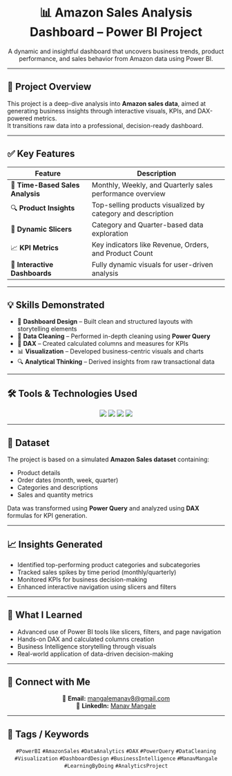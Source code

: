 <h1 align="center">📊 Amazon Sales Analysis Dashboard – Power BI Project</h1>

<p align="center">
  A dynamic and insightful dashboard that uncovers business trends, product performance, and sales behavior from Amazon data using Power BI.
</p>

---

## 📌 Project Overview

This project is a deep-dive analysis into **Amazon sales data**, aimed at generating business insights through interactive visuals, KPIs, and DAX-powered metrics.  
It transitions raw data into a professional, decision-ready dashboard.

---

## ✅ Key Features

| Feature | Description |
|--------|-------------|
| 📅 **Time-Based Sales Analysis** | Monthly, Weekly, and Quarterly sales performance overview |
| 🔍 **Product Insights** | Top-selling products visualized by category and description |
| 🧭 **Dynamic Slicers** | Category and Quarter-based data exploration |
| 📈 **KPI Metrics** | Key indicators like Revenue, Orders, and Product Count |
| 🧠 **Interactive Dashboards** | Fully dynamic visuals for user-driven analysis |

---

## 💡 Skills Demonstrated

- 🎨 **Dashboard Design** – Built clean and structured layouts with storytelling elements  
- 🧹 **Data Cleaning** – Performed in-depth cleaning using **Power Query**  
- 🧮 **DAX** – Created calculated columns and measures for KPIs  
- 📊 **Visualization** – Developed business-centric visuals and charts  
- 🔍 **Analytical Thinking** – Derived insights from raw transactional data  

---

## 🛠️ Tools & Technologies Used

<p align="center">
  <img src="https://img.shields.io/badge/Tool-Power%20BI-yellow?style=for-the-badge&logo=powerbi&logoColor=white"/>
  <img src="https://img.shields.io/badge/Language-DAX-blue?style=for-the-badge"/>
  <img src="https://img.shields.io/badge/ETL-Power%20Query-green?style=for-the-badge"/>
  <img src="https://img.shields.io/badge/Skill-Data%20Cleaning-lightgrey?style=for-the-badge"/>
</p>

---

## 📁 Dataset

The project is based on a simulated **Amazon Sales dataset** containing:

- Product details
- Order dates (month, week, quarter)
- Categories and descriptions
- Sales and quantity metrics

Data was transformed using **Power Query** and analyzed using **DAX** formulas for KPI generation.

---

## 📈 Insights Generated

- Identified top-performing product categories and subcategories  
- Tracked sales spikes by time period (monthly/quarterly)  
- Monitored KPIs for business decision-making  
- Enhanced interactive navigation using slicers and filters  

---

## 🧠 What I Learned

- Advanced use of Power BI tools like slicers, filters, and page navigation  
- Hands-on DAX and calculated columns creation  
- Business Intelligence storytelling through visuals  
- Real-world application of data-driven decision-making  

---

## 🔗 Connect with Me

<p align="center">
  📧 <strong>Email:</strong> <a href="mailto:mangalemanav8@gmail.com">mangalemanav8@gmail.com</a><br>
  💼 <strong>LinkedIn:</strong> <a href="https://www.linkedin.com/in/manav-mangale-085a55318/">Manav Mangale</a>
</p>

---

## 📌 Tags / Keywords

<p align="center">
  <code>#PowerBI</code> <code>#AmazonSales</code> <code>#DataAnalytics</code>  
  <code>#DAX</code> <code>#PowerQuery</code> <code>#DataCleaning</code>  
  <code>#Visualization</code> <code>#DashboardDesign</code> <code>#BusinessIntelligence</code>  
  <code>#ManavMangale</code> <code>#LearningByDoing</code> <code>#AnalyticsProject</code>
</p>
